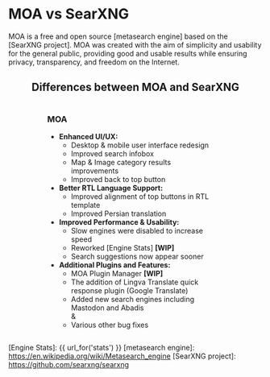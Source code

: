 
# MOA vs SearXNG

MOA is a free and open source [metasearch engine] based on the [SearXNG project]. MOA was created with the aim of simplicity and usability for the general public, providing good and usable results while ensuring privacy, transparency, and freedom on the Internet.

<style>
  .container {
    display: grid;
    grid-template-columns: repeat(2, 1fr);
    width: 80%;
    min-width: 350px;
    max-width: 1200px;
    margin: auto;
  }
  .container > div.moa {
    padding-right: 20px;
  }
  .container > div.local {
    border-left: 1px solid #ccc;
    padding-left: 20px;
  }
  .container > div.local:has(p > template.hide) {
    display: none;
  }
  .container > div.moa > span > h3:has(template.hide) {
    display: none;
  }
  @media (max-width: 800px) {
    .container {
      grid-template-columns: 1fr;
    }
    .container > div.local {
      border-left: 0px;
      padding-right: 20px;
    }
    .container > div.moa {
      padding-left: 20px;
    }
  }
  .container:has(div.local > p template.hide) {
    grid-template-columns: 1fr;
    width: 50%;
  }
</style>
<div style="text-align: center;">
  <h2>Differences between MOA and SearXNG</h2>
</div>

<div class="container">

<div class="moa">

<span>

<h3>MOA<template {{ "class='hide'" if get_setting('instance_customization.markdown', '') == '' else '' }}></template></h3>

- **Enhanced UI/UX:**
  - Desktop & mobile user interface redesign
  - Improved search infobox
  - Map & Image category results improvements
  - Improved back to top button
- **Better RTL Language Support:**
  - Improved alignment of top buttons in RTL template
  - Improved Persian translation
- **Improved Performance & Usability:**
  - Slow engines were disabled to increase speed
  - Reworked [Engine Stats] **[WIP]**
  - Search suggestions now appear sooner
- **Additional Plugins and Features:**
  - MOA Plugin Manager **[WIP]**
  - The addition of Lingva Translate quick response plugin (Google Translate)
  - Added new search engines including Mastodon and Abadis
<br>  &
  - Various other bug fixes

</div>

<div class="local">

{{get_setting('instance_customization.markdown','<template class="hide"></template>')}}

</div>

</div>


[Public Instances]: https://searx.space/
[Engine Stats]: {{ url_for('stats') }}
[metasearch engine]: https://en.wikipedia.org/wiki/Metasearch_engine
[SearXNG project]: https://github.com/searxng/searxng